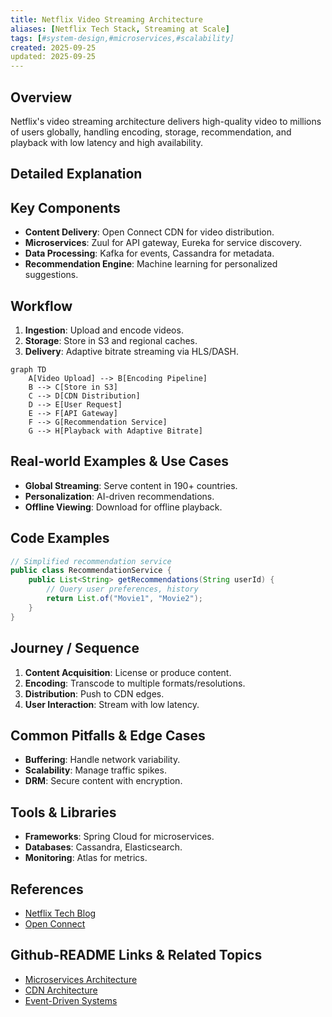```yaml
---
title: Netflix Video Streaming Architecture
aliases: [Netflix Tech Stack, Streaming at Scale]
tags: [#system-design,#microservices,#scalability]
created: 2025-09-25
updated: 2025-09-25
---
```


## Overview

Netflix's video streaming architecture delivers high-quality video to millions of users globally, handling encoding, storage, recommendation, and playback with low latency and high availability.

## Detailed Explanation

## Key Components
- **Content Delivery**: Open Connect CDN for video distribution.
- **Microservices**: Zuul for API gateway, Eureka for service discovery.
- **Data Processing**: Kafka for events, Cassandra for metadata.
- **Recommendation Engine**: Machine learning for personalized suggestions.

## Workflow
1. **Ingestion**: Upload and encode videos.
2. **Storage**: Store in S3 and regional caches.
3. **Delivery**: Adaptive bitrate streaming via HLS/DASH.

```mermaid
graph TD
    A[Video Upload] --> B[Encoding Pipeline]
    B --> C[Store in S3]
    C --> D[CDN Distribution]
    D --> E[User Request]
    E --> F[API Gateway]
    F --> G[Recommendation Service]
    G --> H[Playback with Adaptive Bitrate]
```
## Real-world Examples & Use Cases

- **Global Streaming**: Serve content in 190+ countries.
- **Personalization**: AI-driven recommendations.
- **Offline Viewing**: Download for offline playback.

## Code Examples

```java
// Simplified recommendation service
public class RecommendationService {
    public List<String> getRecommendations(String userId) {
        // Query user preferences, history
        return List.of("Movie1", "Movie2");
    }
}
```

## Journey / Sequence

1. **Content Acquisition**: License or produce content.
2. **Encoding**: Transcode to multiple formats/resolutions.
3. **Distribution**: Push to CDN edges.
4. **User Interaction**: Stream with low latency.

## Common Pitfalls & Edge Cases
- **Buffering**: Handle network variability.
- **Scalability**: Manage traffic spikes.
- **DRM**: Secure content with encryption.
## Tools & Libraries

- **Frameworks**: Spring Cloud for microservices.
- **Databases**: Cassandra, Elasticsearch.
- **Monitoring**: Atlas for metrics.

## References
- [Netflix Tech Blog](https://netflixtechblog.com/)
- [Open Connect](https://openconnect.netflix.com/)
## Github-README Links & Related Topics

- [Microservices Architecture](../microservices-architecture/README.md)
- [CDN Architecture](../cdn-architecture/README.md)
- [Event-Driven Systems](../event-driven-systems/README.md)